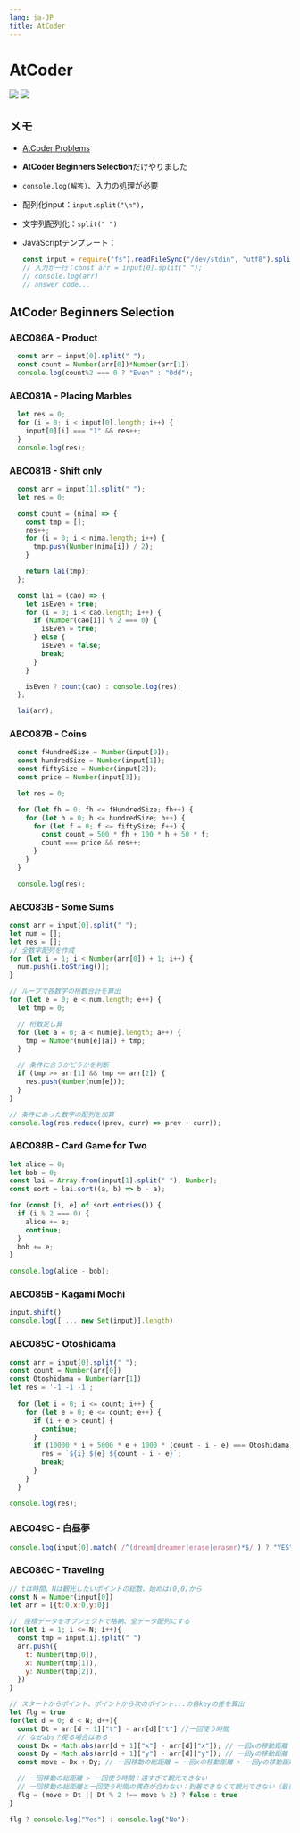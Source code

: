 ```yaml
---
lang: ja-JP
title: AtCoder
---
```


# AtCoder

![](https://img.shields.io/badge/-Typescript-9ca3af.svg?logo=typescript&style=popout-square)  ![](https://img.shields.io/badge/-Javascript-9ca3af.svg?logo=javascript&style=popout-square)



## メモ

- [AtCoder Problems](https://kenkoooo.com/atcoder/)
- **AtCoder Beginners Selection**だけやりました
- `console.log(解答)`、入力の処理が必要
- 配列化input：`input.split("\n")`，
- 文字列配列化：`split(" ")`
- JavaScriptテンプレート：

  ```js
  const input = require("fs").readFileSync("/dev/stdin", "utf8").split("\n");
  // 入力が一行：const arr = input[0].split(" ");
  // console.log(arr)
  // answer code...
  ```
  



## AtCoder Beginners Selection

### ABC086A - Product

```js
  const arr = input[0].split(" ");
  const count = Number(arr[0])*Number(arr[1])
  console.log(count%2 === 0 ? "Even" : "Odd");
```

### ABC081A - Placing Marbles

```javascript
  let res = 0;
  for (i = 0; i < input[0].length; i++) {
    input[0][i] === "1" && res++;
  }
  console.log(res);
```

### ABC081B - Shift only

```js
  const arr = input[1].split(" ");
  let res = 0;

  const count = (nima) => {
    const tmp = [];
    res++;
    for (i = 0; i < nima.length; i++) {
      tmp.push(Number(nima[i]) / 2);
    }

    return lai(tmp);
  };

  const lai = (cao) => {
    let isEven = true;
    for (i = 0; i < cao.length; i++) {
      if (Number(cao[i]) % 2 === 0) {
        isEven = true;
      } else {
        isEven = false;
        break;
      }
    }

    isEven ? count(cao) : console.log(res);
  };

  lai(arr);
```

### ABC087B - Coins

```js
  const fHundredSize = Number(input[0]);
  const hundredSize = Number(input[1]);
  const fiftySize = Number(input[2]);
  const price = Number(input[3]);

  let res = 0;

  for (let fh = 0; fh <= fHundredSize; fh++) {
    for (let h = 0; h <= hundredSize; h++) {
      for (let f = 0; f <= fiftySize; f++) {
        const count = 500 * fh + 100 * h + 50 * f;
        count === price && res++;
      }
    }
  }

  console.log(res);
```

### ABC083B - Some Sums

```js
const arr = input[0].split(" ");
let num = [];
let res = [];
// 全数字配列を作成
for (let i = 1; i < Number(arr[0]) + 1; i++) {
  num.push(i.toString());
}

// ループで各数字の桁数合計を算出
for (let e = 0; e < num.length; e++) {
  let tmp = 0;

  // 桁数足し算
  for (let a = 0; a < num[e].length; a++) {
    tmp = Number(num[e][a]) + tmp;
  }

  // 条件に合うかどうかを判断
  if (tmp >= arr[1] && tmp <= arr[2]) {
    res.push(Number(num[e]));
  }
}

// 条件にあった数字の配列を加算
console.log(res.reduce((prev, curr) => prev + curr));
```

### ABC088B - Card Game for Two

```js
let alice = 0;
let bob = 0;
const lai = Array.from(input[1].split(" "), Number);
const sort = lai.sort((a, b) => b - a);

for (const [i, e] of sort.entries()) {
  if (i % 2 === 0) {
    alice += e;
    continue;
  }
  bob += e;
}

console.log(alice - bob);
```

### ABC085B - Kagami Mochi

```js
input.shift()
console.log([ ... new Set(input)].length)
```

### ABC085C - Otoshidama

```js
const arr = input[0].split(" ");
const count = Number(arr[0])
const Otoshidama = Number(arr[1])
let res = '-1 -1 -1';
 
  for (let i = 0; i <= count; i++) {
    for (let e = 0; e <= count; e++) {
      if (i + e > count) {
        continue;
      }
      if (10000 * i + 5000 * e + 1000 * (count - i - e) === Otoshidama) {
        res = `${i} ${e} ${count - i - e}`;
        break;
      }
    }
  }
 
console.log(res);
```

### ABC049C - 白昼夢

```js
console.log(input[0].match( /^(dream|dreamer|erase|eraser)*$/ ) ? "YES" : "NO")
```

### ABC086C - Traveling

```js
// tは時間、Nは観光したいポイントの総数、始めは(0,0)から
const N = Number(input[0])
let arr = [{t:0,x:0,y:0}]

//　座標データをオブジェクトで格納、全データ配列にする
for(let i = 1; i <= N; i++){
  const tmp = input[i].split(" ")
  arr.push({
    t: Number(tmp[0]),
    x: Number(tmp[1]),
    y: Number(tmp[2]),
  })
}

// スタートからポイント、ポイントから次のポイント...の各keyの差を算出
let flg = true
for(let d = 0; d < N; d++){
  const Dt = arr[d + 1]["t"] - arr[d]["t"] //一回使う時間
  // なぜabs？戻る場合はある
  const Dx = Math.abs(arr[d + 1]["x"] - arr[d]["x"]); // 一回xの移動距離
  const Dy = Math.abs(arr[d + 1]["y"] - arr[d]["y"]); // 一回yの移動距離
  const move = Dx + Dy; // 一回移動の総距離 = 一回xの移動距離 + 一回yの移動距離

  // 一回移動の総距離 > 一回使う時間：遠すぎて観光できない
  // 一回移動の総距離と一回使う時間の偶奇が合わない：到着できなくて観光できない（最初はここで失敗した）
  flg = (move > Dt || Dt % 2 !== move % 2) ? false : true
}

flg ? console.log("Yes") : console.log("No");
```

